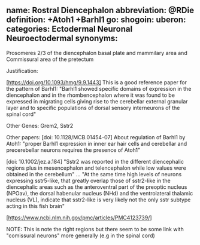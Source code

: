 name: Rostral Diencephalon
abbreviation: @RDie
definition: +Atoh1 +Barhl1
go:
shogoin: 
uberon:
categories: Ectodermal Neuronal Neuroectodermal
synonyms:
---

Prosomeres 2/3 of the diencephalon basal plate and mammilary area and Commissural area of the pretectum

Justification:

[https://doi.org/10.1093/hmg/9.9.1443] This is a good reference paper for the pattern of Barhl1: "Barhl1 showed specific domains of expression in the diencephalon and in the rhombencephalon where it was found to be expressed in migrating cells giving rise to the cerebellar external granular layer and to specific populations of dorsal sensory interneurons of the spinal cord"

Other Genes:
Grem2, Sstr2

Other papers:
[doi: 10.1128/MCB.01454-07] About regulation of Barhl1 by Atoh1: "proper Barhl1 expression in inner ear hair cells and cerebellar and precerebellar neurons requires the presence of Atoh1"

[doi: 10.1002/jez.a.184] "Sstr2 was reported in the different diencephalic regions plus in mesencephalon and telencephalon while low values were obtained in the cerebellum" ... "At the same time high levels of neurons expressing sstr5-like, that greatly overlap those of sstr2-like in the diencephalic areas such as the anteroventral part of the preoptic nucleus (NPOav), the dorsal habenular nucleus (NHd) and the ventrolateral thalamic nucleus (VL), indicate that sstr2-like is very likely not the only sstr subtype acting in this fish brain"

[https://www.ncbi.nlm.nih.gov/pmc/articles/PMC4123739/] 


NOTE: 
This is note the right regions but there seem to be some link with "comissural neurons" more generally (e.g in the spinal cord)